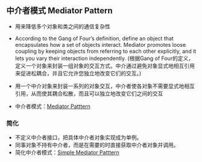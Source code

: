 ## 中介者模式 Mediator Pattern
- 用来降低多个对象和类之间的通信复杂性
- According to the Gang of Four’s definition, define an object that encapsulates how a set of objects interact. Mediator promotes loose coupling by keeping objects from referring to each other explicitly, and it lets you vary their interaction independently.
(根据Gang of Four的定义，定义一个对象来封装一组对象的交互方式。中介通过避免对象显式地相互引用来促进松耦合，并且它允许您独立地改变它们的交互。)

- 用一个中介对象来封装一系列的对象交互，中介者使各对象不需要显式地相互引用，从而使其耦合松散，而且可以独立地改变它们之间的交互

- 中介者模式：[Mediator Patttern](https://github.com/jack-ningtz/DesignPattern/tree/main/MediatorDesignPattern/MediatorDesignPattern.cs "Mediator  Design")

### 简化
- 不定义中介者接口，把具体中介者对象实现成为单例。
- 同事对象不持有中介者，而是在需要的时直接获取中介者对象并调用。
- 简化中介者模式：[Simple Mediator Patttern](https://github.com/jack-ningtz/DesignPattern/tree/main/MediatorDesignPattern/SimpleMediator.cs "Mediator  Design")